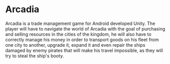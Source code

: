# Arcadia
Arcadia is a trade management game for Android developed Unity.
The player will have to navigate the world of Arcadia with the goal of purchasing and selling resources in the cities of the kingdom, he will also have to correctly manage his money in order to transport goods on his fleet from one city to another, upgrade it, expand it and even repair the ships damaged by enemy pirates that will make his travel impossible, as they will try to steal the ship's booty.


